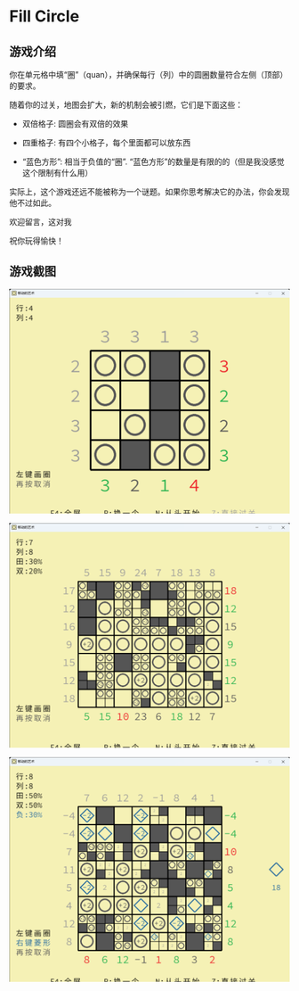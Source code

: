 # Fill Circle

## 游戏介绍 

你在单元格中填“圈”（quan），并确保每行（列）中的圆圈数量符合左侧（顶部）的要求。

随着你的过关，地图会扩大，新的机制会被引燃，它们是下面这些：

- 双倍格子: 圆圈会有双倍的效果

- 四重格子: 有四个小格子，每个里面都可以放东西

- “蓝色方形”: 相当于负值的“圈”. “蓝色方形”的数量是有限的的（但是我没感觉这个限制有什么用）

实际上，这个游戏还远不能被称为一个谜题。如果你思考解决它的办法，你会发现他不过如此。

欢迎留言，这对我

祝你玩得愉快！

## 游戏截图 

![A](screenshoot/A.png)

![B](screenshoot/B.png)

![C](screenshoot/C.png)
